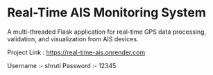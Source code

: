 # Real-Time AIS Monitoring System
A multi-threaded Flask application for real-time GPS data processing, validation, and visualization from AIS devices.

Project Link : https://real-time-ais.onrender.com

Username :- shruti
Password :- 12345
